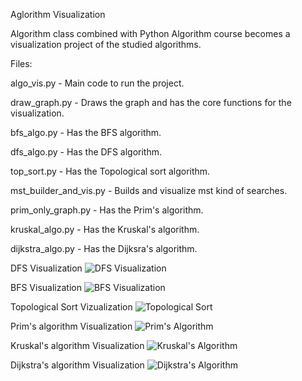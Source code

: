 Aglorithm Visualization

Algorithm class combined with Python Algorithm course becomes a visualization project of the studied algorithms.

Files:

algo_vis.py - Main code to run the project.

draw_graph.py - Draws the graph and has the core functions for the visualization.

bfs_algo.py - Has the BFS algorithm.

dfs_algo.py - Has the DFS algorithm.

top_sort.py - Has the Topological sort algorithm.

mst_builder_and_vis.py - Builds and visualize mst kind of searches.

prim_only_graph.py - Has the Prim's algorithm.

kruskal_algo.py - Has the Kruskal's algorithm.

dijkstra_algo.py - Has the Dijksra's algorithm.

DFS Visualization
![DFS Visualization](https://github.com/talco20/Algorithm_Visualization/blob/main/animations/DFS%20Visualization.gif)

BFS Visualization
![BFS Visualization](https://github.com/talco20/Algorithm_Visualization/blob/main/animations/BFS%20Visualization.gif)

Topological Sort Vizualization
![Topological Sort](https://github.com/talco20/Algorithm_Visualization/blob/main/animations/Topological%20Sort.gif)

Prim's algorithm Visualization
![Prim's Algorithm](https://github.com/talco20/Algorithm_Visualization/blob/main/animations/Prim's%20Algorithm.gif)

Kruskal's algorithm Visualization
![Kruskal's Algorithm](https://github.com/talco20/Algorithm_Visualization/blob/main/animations/Kruskal's%20Algorithm.gif)

Dijkstra's algorithm Visualization
![Dijkstra's Algorithm](https://github.com/talco20/Algorithm_Visualization/blob/main/animations/Dijkstra's%20Algorithm.gif)


